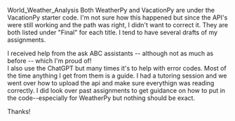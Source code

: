 World_Weather_Analysis
Both WeatherPy and VacationPy are under the VacationPy starter code. I'm not sure how this happened but since the API's were still working and the path was right, I didn't want to correct it. 
They are both listed under "Final" for each title. I tend to have several drafts of my assignments.

I received help from the ask ABC assistants -- although not as much as before -- which I'm proud of!  
I also use the ChatGPT but many times it's to help with error codes. Most of the time anything I get from them is a guide.
I had a tutoring session and we went over how to upload the api and make sure everythign was reading correctly. 
I did look over past assignments to get guidance on how to put in the code--especially for WeatherPy but nothing should be exact. 

Thanks!
